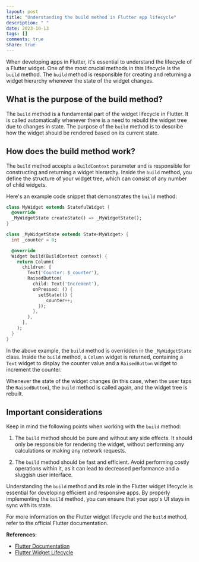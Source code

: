 ```yaml
---
layout: post
title: "Understanding the build method in Flutter app lifecycle"
description: " "
date: 2023-10-13
tags: []
comments: true
share: true
---
```


When developing apps in Flutter, it's essential to understand the lifecycle of a Flutter widget. One of the most crucial methods in this lifecycle is the `build` method. The `build` method is responsible for creating and returning a widget hierarchy whenever the state of the widget changes.

## What is the purpose of the build method?

The `build` method is a fundamental part of the widget lifecycle in Flutter. It is called automatically whenever there is a need to rebuild the widget tree due to changes in state. The purpose of the `build` method is to describe how the widget should be rendered based on its current state.

## How does the build method work?

The `build` method accepts a `BuildContext` parameter and is responsible for constructing and returning a widget hierarchy. Inside the `build` method, you define the structure of your widget tree, which can consist of any number of child widgets.

Here's an example code snippet that demonstrates the `build` method:

```dart
class MyWidget extends StatefulWidget {
  @override
  _MyWidgetState createState() => _MyWidgetState();
}

class _MyWidgetState extends State<MyWidget> {
  int _counter = 0;

  @override
  Widget build(BuildContext context) {
    return Column(
      children: [
        Text('Counter: $_counter'),
        RaisedButton(
          child: Text('Increment'),
          onPressed: () {
            setState(() {
              _counter++;
            });
          },
        ),
      ],
    );
  }
}
```

In the above example, the `build` method is overridden in the `_MyWidgetState` class. Inside the `build` method, a `Column` widget is returned, containing a `Text` widget to display the counter value and a `RaisedButton` widget to increment the counter.

Whenever the state of the widget changes (in this case, when the user taps the `RaisedButton`), the `build` method is called again, and the widget tree is rebuilt.

## Important considerations

Keep in mind the following points when working with the `build` method:

1. The `build` method should be pure and without any side effects. It should only be responsible for rendering the widget, without performing any calculations or making any network requests.

2. The `build` method should be fast and efficient. Avoid performing costly operations within it, as it can lead to decreased performance and a sluggish user interface.

Understanding the `build` method and its role in the Flutter widget lifecycle is essential for developing efficient and responsive apps. By properly implementing the `build` method, you can ensure that your app's UI stays in sync with its state.

For more information on the Flutter widget lifecycle and the `build` method, refer to the official Flutter documentation.

**References:**
- [Flutter Documentation](https://flutter.dev/docs)
- [Flutter Widget Lifecycle](https://flutter.dev/docs/development/ui/widgets-intro)